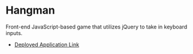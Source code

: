 # Hangman

Front-end JavaScript-based game that utilizes jQuery to take in keyboard inputs.

* [Deployed Application Link](https://peaceful-wildwood-96416.herokuapp.com/)
